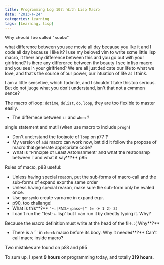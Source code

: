 ```yaml
---
title: Programming Log 107: With Lisp Macro
date: '2013-6-24'
categories: Learning
tags: [Learning, lisp]
---
```


Why should I be called "xueba"

what difference between you see movie all day because you like it and I code all day because I like it? I use my beloved vim to write some little lisp macro, it there any difference between this and you go out with your girlfriend? Is there any difference between the beauty I see in lisp macro and you see in your girlfriend? We are all just dedicate our life to what we love, and that's the source of our power, our intuation of life as I think.

I am a little sensetive, which I admite, and I shouldn't take this too serious. But do not judge what you don't understand, isn't that not a common sence?

The macro of loop: `dotime`, `dolist`, `do`, `loop`, they are too flexible to master easily.

+ The differnece between `if` and `when` ?

single statement and mutli (when use macro to include `progn`)

+ Don't understand the footnote of `loop` on p77 **?**
+ My version of `add` macro can work now, but did it follow the propose of macro that generate appropriate code?
+ What is "Principle of Least Astonishment" and what the relationship between it and what it say**?** p85

Rules of macro, p88 useful:

+ Unless having special reason, put the sub-forms of macro-call and the sub-forms of expand expr the same order.
+ Unless having special reason, make sure the sub-form only be evaled once.
+ Use `gensym`to create varname in expand expr.
+ p90, too challange!
+ What is this**?** `"~:[FAIL~;pass~]" (= (+ 1 2) 3)`
+ I can't run the "test-+.lisp" but I can run it by directly typing it. Why?

Because the macro definition must write at the head of the file. :( Why**?**

+ There is a ``` in `check` macro before its body. Why it needed**?** Can't call macro inside macro?

Two mistakes are found on p88 and p95

To sum up, I spent **9 hours** on programming today, and totally **319 hours**. 